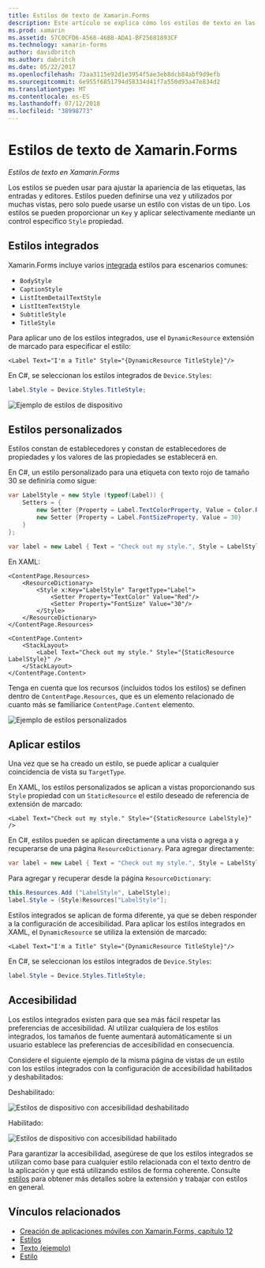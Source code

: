 ```yaml
---
title: Estilos de texto de Xamarin.Forms
description: Este artículo se explica cómo los estilos de texto en las aplicaciones de Xamarin.Forms. Estilos pueden definirse una vez y utilizados por muchas vistas, pero solo puede usarse un estilo con vistas de un tipo.
ms.prod: xamarin
ms.assetid: 57C0CFD6-A568-46B8-ADA1-BF25681893CF
ms.technology: xamarin-forms
author: davidbritch
ms.author: dabritch
ms.date: 05/22/2017
ms.openlocfilehash: 73aa3115e92d1e3954f5ae3eb8dcb84abf9d9efb
ms.sourcegitcommit: 6e955f6851794d58334d41f7a550d93a47e834d2
ms.translationtype: MT
ms.contentlocale: es-ES
ms.lasthandoff: 07/12/2018
ms.locfileid: "38998773"
---
```

# <a name="xamarinforms-text-styles"></a>Estilos de texto de Xamarin.Forms

_Estilos de texto en Xamarin.Forms_

Los estilos se pueden usar para ajustar la apariencia de las etiquetas, las entradas y editores. Estilos pueden definirse una vez y utilizados por muchas vistas, pero solo puede usarse un estilo con vistas de un tipo.
Los estilos se pueden proporcionar un `Key` y aplicar selectivamente mediante un control específico `Style` propiedad.

<a name="Built-In_Styles" />

## <a name="built-in-styles"></a>Estilos integrados

Xamarin.Forms incluye varios [integrada](xref:Xamarin.Forms.Device.Styles) estilos para escenarios comunes:

- `BodyStyle`
- `CaptionStyle`
- `ListItemDetailTextStyle`
- `ListItemTextStyle`
- `SubtitleStyle`
- `TitleStyle`

Para aplicar uno de los estilos integrados, use el `DynamicResource` extensión de marcado para especificar el estilo:

```xaml
<Label Text="I'm a Title" Style="{DynamicResource TitleStyle}"/>
```

En C#, se seleccionan los estilos integrados de `Device.Styles`:

```csharp
label.Style = Device.Styles.TitleStyle;
```

![](styles-images/builtinstyles.png "Ejemplo de estilos de dispositivo")

<a name="Custom_Styles" />

## <a name="custom-styles"></a>Estilos personalizados

Estilos constan de establecedores y constan de establecedores de propiedades y los valores de las propiedades se establecerá en.

En C#, un estilo personalizado para una etiqueta con texto rojo de tamaño 30 se definiría como sigue:

```csharp
var LabelStyle = new Style (typeof(Label)) {
    Setters = {
        new Setter {Property = Label.TextColorProperty, Value = Color.Red},
        new Setter {Property = Label.FontSizeProperty, Value = 30}
    }
};

var label = new Label { Text = "Check out my style.", Style = LabelStyle };
```

En XAML:

```xaml
<ContentPage.Resources>
    <ResourceDictionary>
        <Style x:Key="LabelStyle" TargetType="Label">
            <Setter Property="TextColor" Value="Red"/>
            <Setter Property="FontSize" Value="30"/>
        </Style>
    </ResourceDictionary>
</ContentPage.Resources>

<ContentPage.Content>
    <StackLayout>
        <Label Text="Check out my style." Style="{StaticResource LabelStyle}" />
    </StackLayout>
</ContentPage.Content>
```

Tenga en cuenta que los recursos (incluidos todos los estilos) se definen dentro de `ContentPage.Resources`, que es un elemento relacionado de cuanto más se familiarice `ContentPage.Content` elemento.

![](styles-images/customstyle.png "Ejemplo de estilos personalizados")

<a name="Applying_Styles" />

## <a name="applying-styles"></a>Aplicar estilos

Una vez que se ha creado un estilo, se puede aplicar a cualquier coincidencia de vista su `TargetType`.

En XAML, los estilos personalizados se aplican a vistas proporcionando sus `Style` propiedad con un `StaticResource` el estilo deseado de referencia de extensión de marcado:

```xaml
<Label Text="Check out my style." Style="{StaticResource LabelStyle}" />
```

En C#, estilos pueden se aplican directamente a una vista o agrega a y recuperarse de una página `ResourceDictionary`. Para agregar directamente:

```csharp
var label = new Label { Text = "Check out my style.", Style = LabelStyle };
```

Para agregar y recuperar desde la página `ResourceDictionary`:

```csharp
this.Resources.Add ("LabelStyle", LabelStyle);
label.Style = (Style)Resources["LabelStyle"];
```

Estilos integrados se aplican de forma diferente, ya que se deben responder a la configuración de accesibilidad. Para aplicar los estilos integrados en XAML, el `DynamicResource` se utiliza la extensión de marcado:

```xaml
<Label Text="I'm a Title" Style="{DynamicResource TitleStyle}"/>
```

En C#, se seleccionan los estilos integrados de `Device.Styles`:

```csharp
label.Style = Device.Styles.TitleStyle;
```

## <a name="accessibility"></a>Accesibilidad

Los estilos integrados existen para que sea más fácil respetar las preferencias de accesibilidad. Al utilizar cualquiera de los estilos integrados, los tamaños de fuente aumentará automáticamente si un usuario establece las preferencias de accesibilidad en consecuencia.

Considere el siguiente ejemplo de la misma página de vistas de un estilo con los estilos integrados con la configuración de accesibilidad habilitados y deshabilitados:

Deshabilitado:

![](styles-images/pre-access.png "Estilos de dispositivo con accesibilidad deshabilitado")

Habilitado:

![](styles-images/post-access.png "Estilos de dispositivo con accesibilidad habilitado")

Para garantizar la accesibilidad, asegúrese de que los estilos integrados se utilizan como base para cualquier estilo relacionada con el texto dentro de la aplicación y que está utilizando estilos de forma coherente. Consulte [estilos](~/xamarin-forms/user-interface/styles/index.md) para obtener más detalles sobre la extensión y trabajar con estilos en general.


## <a name="related-links"></a>Vínculos relacionados

- [Creación de aplicaciones móviles con Xamarin.Forms, capítulo 12](https://developer.xamarin.com/r/xamarin-forms/book/chapter12.pdf)
- [Estilos](~/xamarin-forms/user-interface/styles/index.md)
- [Texto (ejemplo)](https://developer.xamarin.com/samples/xamarin-forms/UserInterface/Text)
- [Estilo](xref:Xamarin.Forms.Style)

